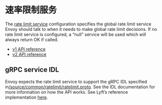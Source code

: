 # 速率限制服务

The [rate limit service](../intro/arch_overview/global_rate_limiting.md#arch-overview-rate-limit) configuration specifies the global rate limit service Envoy should talk to when it needs to make global rate limit decisions. If no rate limit service is configured, a “null” service will be used which will always return OK if called.

- [v1 API reference](../api-v1/rate_limit.md#config-rate-limit-service-v1)
- [v2 API reference](../api-v2/config/ratelimit/v2/rls.proto.md#envoy-api-msg-config-ratelimit-v2-ratelimitserviceconfig)

## gRPC service IDL

Envoy expects the rate limit service to support the gRPC IDL specified in[/source/common/ratelimit/ratelimit.proto](https://github.com/envoyproxy/envoy/blob/master//source/common/ratelimit/ratelimit.proto). See the IDL documentation for more information on how the API works. See Lyft’s reference implementation [here](https://github.com/lyft/ratelimit).